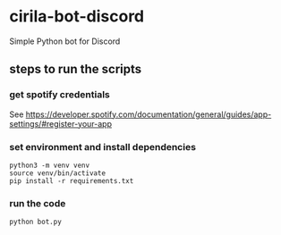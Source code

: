 # cirila-bot-discord
Simple Python bot for Discord

## steps to run the scripts

### get spotify credentials

See https://developer.spotify.com/documentation/general/guides/app-settings/#register-your-app

### set environment and install dependencies 

```
python3 -m venv venv
source venv/bin/activate
pip install -r requirements.txt
```
### run the code

```
python bot.py 
```
